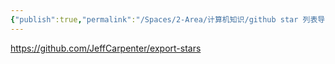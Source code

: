```yaml
---
{"publish":true,"permalink":"/Spaces/2-Area/计算机知识/github star 列表导出.md","created":"2025-06-20","modified":"2025-06-20","published":"2025-07-10T22:30:17.155+08:00","cssclasses":""}
---
```



https://github.com/JeffCarpenter/export-stars
